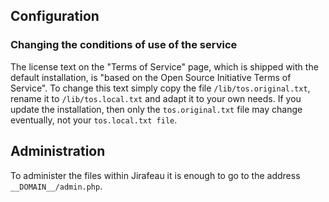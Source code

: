 ## Configuration

### Changing the conditions of use of the service

The license text on the "Terms of Service" page, which is shipped with the default installation, is "based on the Open Source Initiative Terms of Service". To change this text simply copy the file `/lib/tos.original.txt`, rename it to `/lib/tos.local.txt` and adapt it to your own needs. If you update the installation, then only the `tos.original.txt` file may change eventually, not your `tos.local.txt file`.

## Administration

To administer the files within Jirafeau it is enough to go to the address `__DOMAIN__/admin.php`.